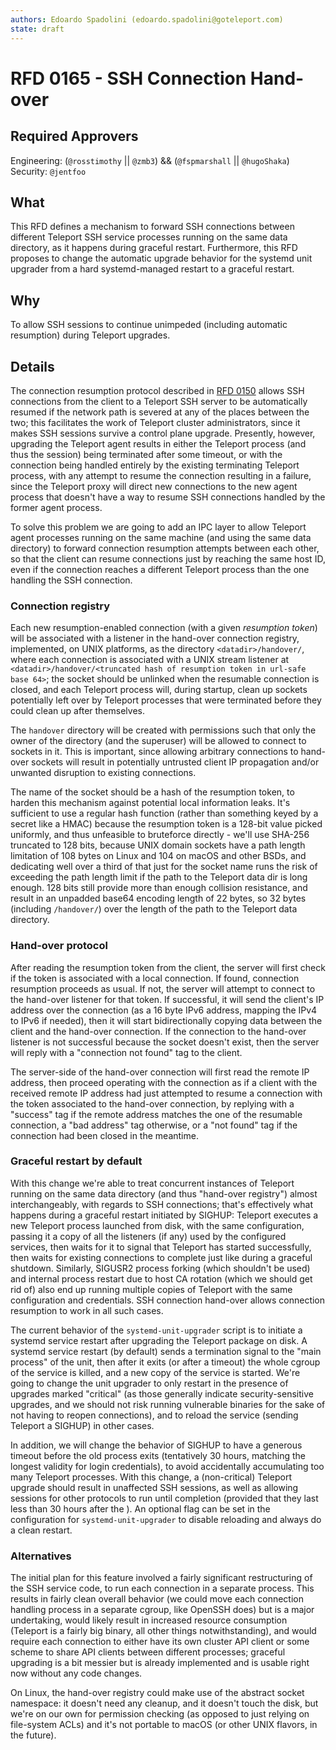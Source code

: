 ```yaml
---
authors: Edoardo Spadolini (edoardo.spadolini@goteleport.com)
state: draft
---
```


# RFD 0165 - SSH Connection Hand-over

## Required Approvers

Engineering: (`@rosstimothy` || `@zmb3`) && (`@fspmarshall` || `@hugoShaka`)
Security: `@jentfoo`

## What

This RFD defines a mechanism to forward SSH connections between different Teleport SSH service processes running on the same data directory, as it happens during graceful restart. Furthermore, this RFD proposes to change the automatic upgrade behavior for the systemd unit upgrader from a hard systemd-managed restart to a graceful restart.

## Why

To allow SSH sessions to continue unimpeded (including automatic resumption) during Teleport upgrades.

## Details

The connection resumption protocol described in [RFD 0150][rfd0150] allows SSH connections from the client to a Teleport SSH server to be automatically resumed if the network path is severed at any of the places between the two; this facilitates the work of Teleport cluster administrators, since it makes SSH sessions survive a control plane upgrade. Presently, however, upgrading the Teleport agent results in either the Teleport process (and thus the session) being terminated after some timeout, or with the connection being handled entirely by the existing terminating Teleport process, with any attempt to resume the connection resulting in a failure, since the Teleport proxy will direct new connections to the new agent process that doesn't have a way to resume SSH connections handled by the former agent process.

To solve this problem we are going to add an IPC layer to allow Teleport agent processes running on the same machine (and using the same data directory) to forward connection resumption attempts between each other, so that the client can resume connections just by reaching the same host ID, even if the connection reaches a different Teleport process than the one handling the SSH connection.

[rfd0150]: https://github.com/gravitational/teleport/blob/master/rfd/0150-ssh-connection-resumption.md

### Connection registry

Each new resumption-enabled connection (with a given _resumption token_) will be associated with a listener in the hand-over connection registry, implemented, on UNIX platforms, as the directory `<datadir>/handover/`, where each connection is associated with a UNIX stream listener at `<datadir>/handover/<truncated hash of resumption token in url-safe base 64>`; the socket should be unlinked when the resumable connection is closed, and each Teleport process will, during startup, clean up sockets potentially left over by Teleport processes that were terminated before they could clean up after themselves.

The `handover` directory will be created with permissions such that only the owner of the directory (and the superuser) will be allowed to connect to sockets in it. This is important, since allowing arbitrary connections to hand-over sockets will result in potentially untrusted client IP propagation and/or unwanted disruption to existing connections.

The name of the socket should be a hash of the resumption token, to harden this mechanism against potential local information leaks. It's sufficient to use a regular hash function (rather than something keyed by a secret like a HMAC) because the resumption token is a 128-bit value picked uniformly, and thus unfeasible to bruteforce directly - we'll use SHA-256 truncated to 128 bits, because UNIX domain sockets have a path length limitation of 108 bytes on Linux and 104 on macOS and other BSDs, and dedicating well over a third of that just for the socket name runs the risk of exceeding the path length limit if the path to the Teleport data dir is long enough. 128 bits still provide more than enough collision resistance, and result in an unpadded base64 encoding length of 22 bytes, so 32 bytes (including `/handover/`) over the length of the path to the Teleport data directory.

### Hand-over protocol

After reading the resumption token from the client, the server will first check if the token is associated with a local connection. If found, connection resumption proceeds as usual. If not, the server will attempt to connect to the hand-over listener for that token. If successful, it will send the client's IP address over the connection (as a 16 byte IPv6 address, mapping the IPv4 to IPv6 if needed), then it will start bidirectionally copying data between the client and the hand-over connection. If the connection to the hand-over listener is not successful because the socket doesn't exist, then the server will reply with a "connection not found" tag to the client.

The server-side of the hand-over connection will first read the remote IP address, then proceed operating with the connection as if a client with the received remote IP address had just attempted to resume a connection with the token associated to the hand-over connection, by replying with a "success" tag if the remote address matches the one of the resumable connection, a "bad address" tag otherwise, or a "not found" tag if the connection had been closed in the meantime.

### Graceful restart by default

With this change we're able to treat concurrent instances of Teleport running on the same data directory (and thus "hand-over registry") almost interchangeably, with regards to SSH connections; that's effectively what happens during a graceful restart initiated by SIGHUP: Teleport executes a new Teleport process launched from disk, with the same configuration, passing it a copy of all the listeners (if any) used by the configured services, then waits for it to signal that Teleport has started successfully, then waits for existing connections to complete just like during a graceful shutdown. Similarly, SIGUSR2 process forking (which shouldn't be used) and internal process restart due to host CA rotation (which we should get rid of) also end up running multiple copies of Teleport with the same configuration and credentials. SSH connection hand-over allows connection resumption to work in all such cases.

The current behavior of the `systemd-unit-upgrader` script is to initiate a systemd service restart after upgrading the Teleport package on disk. A systemd service restart (by default) sends a termination signal to the "main process" of the unit, then after it exits (or after a timeout) the whole cgroup of the service is killed, and a new copy of the service is started. We're going to change the unit upgrader to only restart in the presence of upgrades marked "critical" (as those generally indicate security-sensitive upgrades, and we should not risk running vulnerable binaries for the sake of not having to reopen connections), and to reload the service (sending Teleport a SIGHUP) in other cases.

In addition, we will change the behavior of SIGHUP to have a generous timeout before the old process exits (tentatively 30 hours, matching the longest validity for login credentials), to avoid accidentally accumulating too many Teleport processes. With this change, a (non-critical) Teleport upgrade should result in unaffected SSH sessions, as well as allowing sessions for other protocols to run until completion (provided that they last less than 30 hours after the ). An optional flag can be set in the configuration for `systemd-unit-upgrader` to disable reloading and always do a clean restart.

### Alternatives

The initial plan for this feature involved a fairly significant restructuring of the SSH service code, to run each connection in a separate process. This results in fairly clean overall behavior (we could move each connection handling process in a separate cgroup, like OpenSSH does) but is a major undertaking, would likely result in increased resource consumption (Teleport is a fairly big binary, all other things notwithstanding), and would require each connection to either have its own cluster API client or some scheme to share API clients between different processes; graceful upgrading is a bit messier but is already implemented and is usable right now without any code changes.

On Linux, the hand-over registry could make use of the abstract socket namespace: it doesn't need any cleanup, and it doesn't touch the disk, but we're on our own for permission checking (as opposed to just relying on file-system ACLs) and it's not portable to macOS (or other UNIX flavors, in the future).

